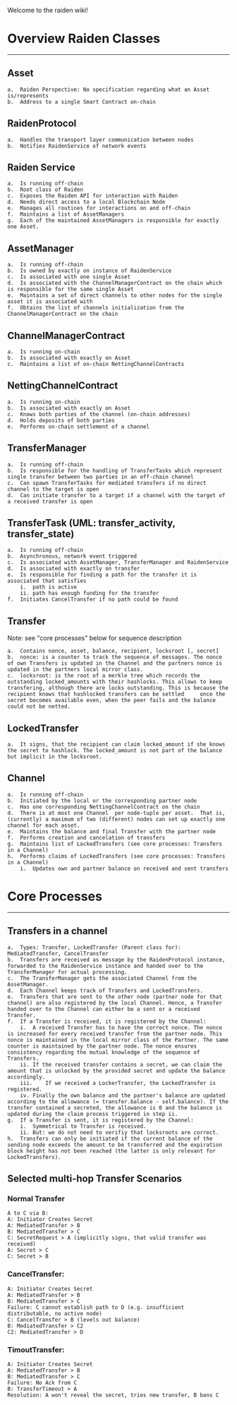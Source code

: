 Welcome to the raiden wiki!

# Overview Raiden Classes
-------------------------

##	Asset
	a.	Raiden Perspective: No specification regarding what an Asset is/represents
	b.	Address to a single Smart Contract on-chain
	
##	RaidenProtocol
	a.	Handles the transport layer communication between nodes
	b.	Notifies RaidenService of network events
	
##	Raiden Service
	a.	Is running off-chain
	b.	Root class of Raiden
	c.	Exposes the Raiden API for interaction with Raiden
	d.	Needs direct access to a local Blockchain Node
	e.	Manages all routines for interactions on and off-chain
	f.	Maintains a list of AssetManagers 
	g.	Each of the maintained AssetManagers is responsible for exactly one Asset.

##	AssetManager
	a.	Is running off-chain
	b.	Is owned by exactly on instance of RaidenService
	c.	Is associated with one single Asset
	d.	Is associated with the ChannelManagerContract on the chain which is responsible for the same single Asset
	e.	Maintains a set of direct channels to other nodes for the single asset it is associated with
	f.	Obtains the list of channels initialization from the ChannelManagerContract on the chain
	
##	ChannelManagerContract
	a.	Is running on-chain
	b.	Is associated with exactly on Asset
	c.	Maintains a list of on-chain NettingChannelContracts
	
##	NettingChannelContract
	a.	Is running on-chain
	b.	Is associated with exactly on Asset
	c.	Knows both parties of the channel (on-chain addresses)
	d.	Holds deposits of both parties
	e.	Performs on-chain settlement of a channel
	
##	TransferManager
	a.	Is running off-chain
	b.	Is responsible for the handling of TransferTasks which represent single transfer between two parties in an off-chain channel
	c.	Can spawn TransferTasks for mediated transfers if no direct channel to the target is open
	d.	Can initiate transfer to a target if a channel with the target of a received transfer is open
	
##	TransferTask (UML: transfer_activity, transfer_state)
	a.	Is running off-chain
	b.	Asynchronous, network event triggered
	c.	Is associated with AssetManager, TransferManager and RaidenService
	d.	Is associated with exactly on transfer
	e.	Is responsible for finding a path for the transfer it is associated that satisfies
		i.	path is active
		ii.	path has enough funding for the transfer
	f.	Initiates CancelTransfer if no path could be found
	
##	Transfer 
Note: see "core processes" below for sequence description

	a.	Contains nonce, asset, balance, recipient, locksroot [, secret]
	b.	nonce: is a counter to track the sequence of messages. The nonce of own Transfers is updated in the Channel and the partners nonce is updated in the partners local mirror class.
	c.	locksroot: is the root of a merkle tree which records the outstanding locked_amounts with their hashlocks. This allows to keep transfering, although there are locks outstanding. This is because the recipient knows that hashlocked transfers can be settled     once the secret becomes available even, when the peer fails and the balance could not be netted.
	
##	LockedTransfer
	a.	It signs, that the recipient can claim locked_amount if she knows the secret to hashlock. The locked_amount is not part of the balance but implicit in the locksroot.
	
##	Channel
	a.	Is running off-chain
	b.	Initiated by the local or the corresponding partner node
	c.	Has one corresponding NettingChannelContract on the chain
	d.	There is at most one Channel  per node-tuple per asset.  That is, (currently) a maximum of two (different) nodes can set up exactly one channel for each asset.
	e.	Maintains the balance and final Transfer with the partner node
	f.	Performs creation and cancelation of transfers
	g.	Maintains list of LockedTransfers (see core processes: Transfers in a Channel)
	h.	Performs claims of LockedTransfers (see core processes: Transfers in a Channel)
		i.	Updates own and partner balance on received and sent transfers

		
# Core Processes
----------------

## Transfers in a channel
	a.	Types: Transfer, LockedTransfer (Parent class for): MediatedTransfer, CancelTransfer
	b.	Transfers are received as message by the RaidenProtocol instance, forwarded to the RaidenService instance and handed over to the TransferManager for actual processing.
	c.	The TransferManager gets the associated Channel from the AssetManager.
	d.	Each Channel keeps track of Transfers and LockedTransfers. 
	e.	Transfers that are sent to the other node (partner node for that channel) are also registered by the local Channel. Hence, a Transfer handed over to the Channel can either be a sent or a received Transfer.
	f.	If a Transfer is received, it is registered by the Channel:
		i.	A received Transfer has to have the correct nonce. The nonce is increased for every received transfer from the partner node. This nonce is maintained in the local mirror class of the Partner. The same counter is maintained by the partner node. The nonce ensures consistency regarding the mutual knowledge of the sequence of Transfers. 
		ii.	If the received transfer contains a secret, we can claim the amount that is unlocked by the provided secret and update the balance accordingly.
		iii.	If we received a LockerTransfer, the LockedTransfer is registered.
		iv.	Finally the own balance and the partner's balance are updated according to the allowance (= transfer.balance - self.balance). If the transfer contained a secreted, the allowance is 0 and the balance is updated during the claim process triggered in step ii.
	g.	If a Transfer is sent, it is registered by the Channel:
		i.	Symmetrical to Transfer is received.
		ii.	But: we do not need to verifiy that locksroots are correct.
	h.	Transfers can only be initiated if the current balance of the sending node exceeds the amount to be transferred and the expiration block height has not been reached (the latter is only relevant for LockedTransfers).

	
## Selected multi-hop Transfer Scenarios
### Normal Transfer
	A to C via B:
	A: Initiator Creates Secret
	A: MediatedTransfer > B
	B: MediatedTransfer > C
	C: SecretRequest > A (implicitly signs, that valid transfer was received)
	A: Secret > C
	C: Secret > B

### CancelTransfer:
	A: Initiator Creates Secret
	A: MediatedTransfer > B
	B: MediatedTransfer > C
	Failure: C cannot establish path to D (e.g. insufficient distributable, no active node)
	C: CancelTransfer > B (levels out balance)
	B: MediatedTransfer > C2
	C2: MediatedTransfer > D

### TimoutTransfer:
	A: Initiator Creates Secret
	A: MediatedTransfer > B
	B: MediatedTransfer > C
	Failure: No Ack from C
	B: TransferTimeout > A
	Resolution: A won't reveal the secret, tries new transfer, B bans C
